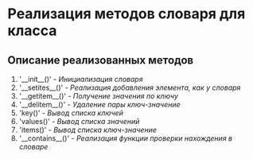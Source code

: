 # Реализация методов словаря для класса
## Описание реализованных методов
1. '_\_init__()' - _Инициализация словаря_
2. '_\_setites__()' - _Реализация добавления элемента, как у словаря_
3. '_\_getitem__()' - _Получение значения по ключу_
4. '_\_delitem__()' - _Удаление пары ключ-значение_
5. 'key()' - _Вывод списка ключей_
6. 'values()' - _Вывод списка значений_
7. 'items()' - _Вывод списка ключ-значение_
8. '_\_contains__()' - _Реализация функции проверки нахождения в словаре_
